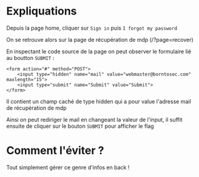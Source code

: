 # Expliquations

Depuis la page home, cliquer sur `Sign in` puis `I forgot my password`  

On se retrouve alors sur la page de récupération de mdp (/?page=recover)  

En inspectant le code source de la page on peut observer le formulaire lié au boutton `SUBMIT` :  
```
<form action="#" method="POST">
	<input type="hidden" name="mail" value="webmaster@borntosec.com" maxlength="15">
	<input type="submit" name="Submit" value="Submit">
</form>
```
Il contient un champ caché de type hidden qui a pour value l'adresse mail de récupération de mdp  

Ainsi on peut rediriger le mail en changeant la valeur de l'input, il suffit ensuite de cliquer sur le bouton `SUBMIT` pour afficher le flag  

# Comment l'éviter ?

Tout simplement gérer ce genre d'infos en back !